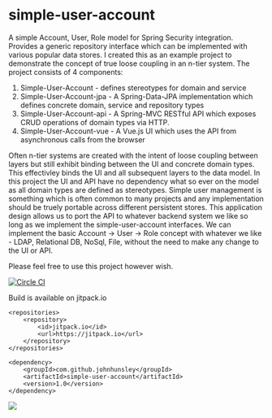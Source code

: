 # simple-user-account
A simple Account, User, Role model for Spring Security integration. Provides a generic repository interface which can be implemented with various popular data stores. I created this as an example project to demonstrate the concept of true loose coupling in an n-tier system. The project consists of 4 components:

1. Simple-User-Account - defines stereotypes for domain and service
2. Simple-User-Account-jpa - A Spring-Data-JPA implementation which defines concrete domain, service and repository types
3. Simple-User-Account-api - A Spring-MVC RESTful API which exposes CRUD operations of domain types via HTTP. 
4. Simple-User-Account-vue - A Vue.js UI which uses the API from asynchronous calls from the browser

Often n-tier systems are created with the intent of loose coupling between layers but still exhibit binding between the UI and concrete domain types. This effectivley binds the UI and all subsequent layers to the data model. In this project the UI and API have no dependency what so ever on the model as all domain types are defined as stereotypes. Simple user management is something which is often common to many projects and any implementation should be truely portable across different persistent stores. This application design allows us to port the API to whatever backend system we like so long as we implement the simple-user-account interfaces. We can implement the basic Account -> User -> Role concept with whatever we like - LDAP, Relational DB, NoSql, File, without the need to make any change to the UI or API.

Please feel free to use this project however wish.

[![Circle CI](https://circleci.com/gh/johnhunsley/simple-user-account.svg?style=svg)](https://circleci.com/gh/johnhunsley/simple-user-account)

Build is available on jitpack.io

    <repositories>
		<repository>
		    <id>jitpack.io</id>
		    <url>https://jitpack.io</url>
		</repository>
    </repositories>

    <dependency>
	    <groupId>com.github.johnhunsley</groupId>
	    <artifactId>simple-user-account</artifactId>
	    <version>1.0</version>
	</dependency>

[![](https://jitpack.io/v/johnhunsley/simple-user-account.svg)](https://jitpack.io/#johnhunsley/simple-user-account)
